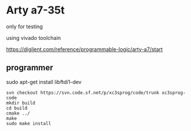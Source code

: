 # Arty a7-35t

only for testing

using vivado toolchain

https://digilent.com/reference/programmable-logic/arty-a7/start


## programmer

sudo apt-get install libftdi1-dev

```
svn checkout https://svn.code.sf.net/p/xc3sprog/code/trunk xc3sprog-code
mkdir build
cd build
cmake ../
make
sudo make install
```
